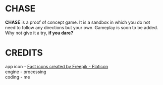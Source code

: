 # CHASE
**CHASE** is a proof of concept game. It is a sandbox in which you do not need to follow any directions but your own. Gameplay is soon to be added. Why not give it a try, **if you dare?**

# CREDITS
app icon - <a href="https://www.flaticon.com/free-icons/fast" title="fast icons">Fast icons created by Freepik - Flaticon</a> <br>
engine - processing <br>
coding - me
